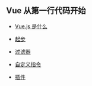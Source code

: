## Vue 从第一行代码开始

- [Vue.js 是什么]()

- [起步]()

- [过滤器](./filter.md)

- [自定义指令]()

- [插件](./plugin.md)
